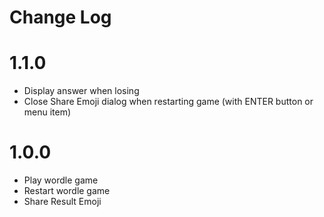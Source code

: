 # Change Log

# 1.1.0

- Display answer when losing
- Close Share Emoji dialog when restarting game (with ENTER button or menu item)

# 1.0.0

- Play wordle game
- Restart wordle game
- Share Result Emoji
